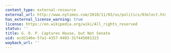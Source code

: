 ```yaml
---
content_type: external-resource
external_url: http://www.nytimes.com/2010/11/03/us/politics/03elect.html?pagewanted=all
has_external_license_warning: true
license: https://en.wikipedia.org/wiki/All_rights_reserved
status: ''
title: G. O. P. Captures House, but Not Senate
uid: acd2146e-57a1-4357-9403-31f445081323
wayback_url: ''
---
```

